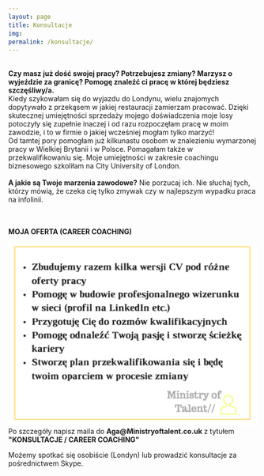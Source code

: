 ```yaml
---
layout: page
title: Konsultacje
img: 
permalink: /konsultacje/
---
```

<br>
<b>Czy masz już dość swojej pracy? Potrzebujesz zmiany? Marzysz o wyjeździe za granicę? Pomogę znaleźć ci pracę w której będziesz szczęśliwy/a.</b>

<br>
Kiedy szykowałam się do wyjazdu do Londynu, wielu znajomych dopytywało z przekąsem w jakiej restauracji zamierzam pracować. 
Dzięki skutecznej umiejętności sprzedaży mojego doświadczenia moje losy potoczyły się zupełnie inaczej i od razu rozpoczęłam pracę w moim zawodzie, i to w firmie o jakiej wcześniej mogłam tylko marzyć!  
<br>
Od tamtej pory pomogłam już kilkunastu osobom w znalezieniu wymarzonej pracy w Wielkiej Brytanii i w Polsce. Pomagałam także w przekwalifikowaniu się. 
Moje umiejętności w zakresie coachingu biznesowego szkoliłam na City University of London.
<br>
<br>
<b>A jakie są Twoje marzenia zawodowe?</b> Nie porzucaj ich. Nie słuchaj tych, którzy mówią, że czeka cię tylko zmywak czy w najlepszym wypadku praca na infolinii.
<br>
<br>
<br>

<b>MOJA OFERTA (CAREER COACHING)</b>
<br>

<img src="/images/cc8.png" class="img-responsive" alt="Picture">


<br>
Po szczegóły napisz maila do <b>Aga@Ministryoftalent.co.uk</b> z tytułem <b>"KONSULTACJE / CAREER COACHING"</b> 


Możemy spotkać się osobiście (Londyn) lub prowadzić konsultacje za pośrednictwem Skype.